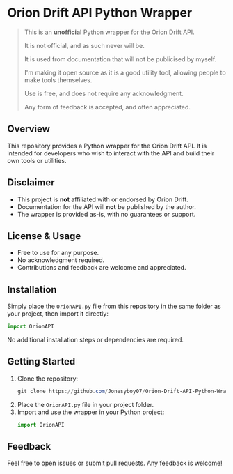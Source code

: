# Orion Drift API Python Wrapper

> This is an **unofficial** Python wrapper for the Orion Drift API.
>
> It is not official, and as such never will be.
>
> It is used from documentation that will not be publicised by myself.
>
> I'm making it open source as it is a good utility tool, allowing people to make tools themselves.
>
> Use is free, and does not require any acknowledgment.
>
> Any form of feedback is accepted, and often appreciated.

## Overview

This repository provides a Python wrapper for the Orion Drift API. It is intended for developers who wish to interact with the API and build their own tools or utilities.

## Disclaimer

- This project is **not** affiliated with or endorsed by Orion Drift.
- Documentation for the API will **not** be published by the author.
- The wrapper is provided as-is, with no guarantees or support.

## License & Usage

- Free to use for any purpose.
- No acknowledgment required.
- Contributions and feedback are welcome and appreciated.

## Installation

Simply place the `OrionAPI.py` file from this repository in the same folder as your project, then import it directly:

```python
import OrionAPI
```

No additional installation steps or dependencies are required.

## Getting Started

1. Clone the repository:
   ```powershell
   git clone https://github.com/Jonesyboy07/Orion-Drift-API-Python-Wrapper.git
   ```
2. Place the `OrionAPI.py` file in your project folder.
3. Import and use the wrapper in your Python project:
   ```python
   import OrionAPI
   ```

## Feedback

Feel free to open issues or submit pull requests. Any feedback is welcome!

